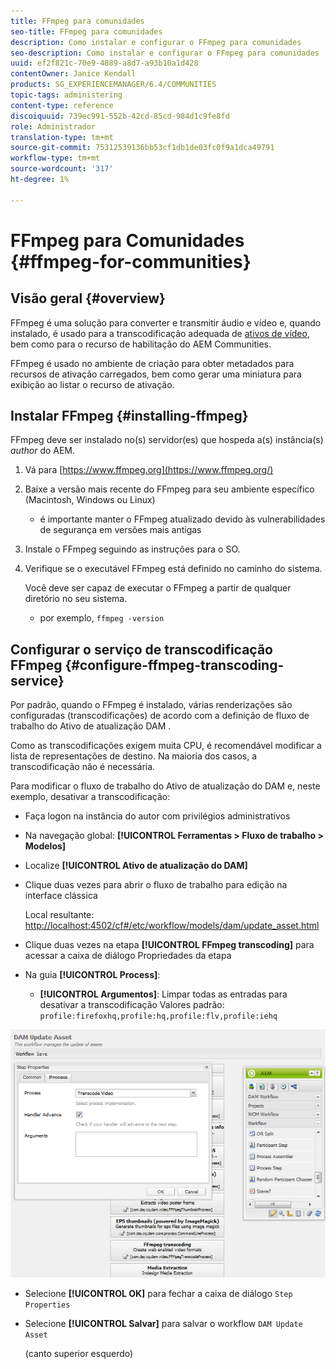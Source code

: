 ```yaml
---
title: FFmpeg para comunidades
seo-title: FFmpeg para comunidades
description: Como instalar e configurar o FFmpeg para comunidades
seo-description: Como instalar e configurar o FFmpeg para comunidades
uuid: ef2f821c-70e9-4889-a8d7-a93b10a1d428
contentOwner: Janice Kendall
products: SG_EXPERIENCEMANAGER/6.4/COMMUNITIES
topic-tags: administering
content-type: reference
discoiquuid: 739ec991-552b-42cd-85cd-984d1c9fe8fd
role: Administrador
translation-type: tm+mt
source-git-commit: 75312539136bb53cf1db1de03fc0f9a1dca49791
workflow-type: tm+mt
source-wordcount: '317'
ht-degree: 1%

---
```



# FFmpeg para Comunidades {#ffmpeg-for-communities}

## Visão geral {#overview}

FFmpeg é uma solução para converter e transmitir áudio e vídeo e, quando instalado, é usado para a transcodificação adequada de [ativos de vídeo](../../help/sites-authoring/default-components-foundation.md#video), bem como para o recurso de habilitação do AEM Communities.

FFmpeg é usado no ambiente de criação para obter metadados para recursos de ativação carregados, bem como gerar uma miniatura para exibição ao listar o recurso de ativação.

## Instalar FFmpeg {#installing-ffmpeg}

FFmpeg deve ser instalado no(s) servidor(es) que hospeda a(s) instância(s) *author* do AEM.

1. Vá para [https://www.ffmpeg.org](https://www.ffmpeg.org/)
1. Baixe a versão mais recente do FFmpeg para seu ambiente específico (Macintosh, Windows ou Linux)

   * é importante manter o FFmpeg atualizado devido às vulnerabilidades de segurança em versões mais antigas

1. Instale o FFmpeg seguindo as instruções para o SO.

1. Verifique se o executável FFmpeg está definido no caminho do sistema.

   Você deve ser capaz de executar o FFmpeg a partir de qualquer diretório no seu sistema.

   * por exemplo, `ffmpeg -version`

## Configurar o serviço de transcodificação FFmpeg {#configure-ffmpeg-transcoding-service}

Por padrão, quando o FFmpeg é instalado, várias renderizações são configuradas (transcodificações) de acordo com a definição de fluxo de trabalho do Ativo de atualização DAM .

Como as transcodificações exigem muita CPU, é recomendável modificar a lista de representações de destino. Na maioria dos casos, a transcodificação não é necessária.

Para modificar o fluxo de trabalho do Ativo de atualização do DAM e, neste exemplo, desativar a transcodificação:

* Faça logon na instância do autor com privilégios administrativos
* Na navegação global: **[!UICONTROL Ferramentas > Fluxo de trabalho > Modelos]**
* Localize **[!UICONTROL Ativo de atualização do DAM]**
* Clique duas vezes para abrir o fluxo de trabalho para edição na interface clássica

   Local resultante: [http://localhost:4502/cf#/etc/workflow/models/dam/update_asset.html](http://localhost:4502/cf#/etc/workflow/models/dam/update_asset.html)

* Clique duas vezes na etapa **[!UICONTROL FFmpeg transcoding]** para acessar a caixa de diálogo Propriedades da etapa
* Na guia **[!UICONTROL Process]**:

   * **[!UICONTROL Argumentos]**: Limpar todas as entradas para desativar a transcodificação Valores padrão:  `profile:firefoxhq,profile:hq,profile:flv,profile:iehq`

![chlimage_1-372](assets/chlimage_1-372.png)

* Selecione **[!UICONTROL OK]** para fechar a caixa de diálogo `Step Properties`

* Selecione **[!UICONTROL Salvar]** para salvar o workflow `DAM Update Asset`

   (canto superior esquerdo)

